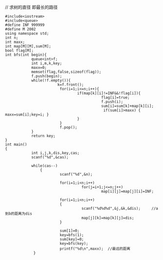    //  求树的直径     即最长的路径

    #include<iostream>  
    #include<queue>  
    #define INF 999999  
    #define M 2002  
    using namespace std;  
    int n;  
    int maxx;  
    int map[M][M],sum[M];  
    bool flag[M];  
    int bfs(int begin){  
                queue<int>f;  
                int i,m,k,key;  
                maxx=0;  
                memset(flag,false,sizeof(flag));  
                f.push(begin);  
                while(!f.empty()){  
                            k=f.front();  
                             for(i=1;i<=n;i++){  
                                     if(map[k][i]!=INF&&!flag[i]){  
                                                flag[i]=true;  
                                                f.push(i);  
                                                sum[i]=sum[k]+map[k][i];  
                                                 if(sum[i]>maxx) { maxx=sum[i];key=i; }  
                                     }  
                             }  
                             f.pop();  
                }  
                return key;  
    }  
    int main()  
    {  
                int i,j,k,dis,key,cas;  
                scanf("%d",&cas);  
                
                while(cas--)
                    {  
                             scanf("%d",&n);  
                
                             for(i=1;i<n;i++)  
                                       for(j=i+1;j<=n;j++)  
                                                map[i][j]=map[j][i]=INF;  
                                                
                             for(i=1;i<n;i++)
                             {  
                                       scanf("%d%d%d",&j,&k,&dis);     //a到b的距离为dis
                                       map[j][k]=map[k][j]=dis;  
                             }  
                             
                             sum[1]=0;  
                             key=bfs(1);  
                             sum[key]=0;  
                             key=bfs(key);  
                             printf("%d\n",maxx);  //最远的距离
                 }  

